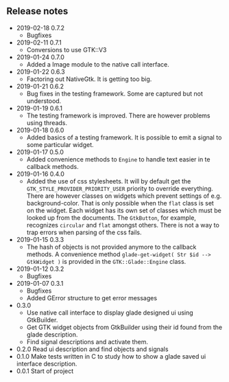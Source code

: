 ## Release notes

* 2019-02-18 0.7.2
  * Bugfixes
* 2019-02-11 0.7.1
  * Conversions to use GTK::V3
* 2019-01-24 0.7.0
  * Added a Image module to the native call interface.
* 2019-01-22 0.6.3
  * Factoring out NativeGtk. It is getting too big.
* 2019-01-21 0.6.2
  * Bug fixes in the testing framework. Some are captured but not understood.
* 2019-01-19 0.6.1
  * The testing framework is improved. There are however problems using threads.
* 2019-01-18 0.6.0
  * Added basics of a testing framework. It is possible to emit a signal to some particular widget.
* 2019-01-17 0.5.0
  * Added convenience methods to `Engine` to handle text easier in te callback methods.
* 2019-01-16 0.4.0
  * Added the use of css stylesheets. It will by default get the `GTK_STYLE_PROVIDER_PRIORITY_USER` priority to override everything. There are however classes on widgets which prevent settings of e.g. background-color. That is only possible when the `flat` class is set on the widget. Each widget has its own set of classes which must be looked up from the documents. The `GtkButton`, for example, recognizes `circular` and `flat` amongst others. There is not a way to trap errors when parsing of the css fails.
* 2019-01-15 0.3.3
  * The hash of objects is not provided anymore to the callback methods. A convenience method `glade-get-widget( Str $id --> GtkWidget )` is provided in the `GTK::Glade::Engine` class.
* 2019-01-12 0.3.2
  * Bugfixes
* 2019-01-07 0.3.1
  * Bugfixes
  * Added GError structure to get error messages
* 0.3.0
  * Use native call interface to display glade designed ui using GtkBuilder.
  * Get GTK widget objects from GtkBuilder using their id found from the glade description.
  * Find signal descriptions and activate them.
* 0.2.0 Read ui description and find objects and signals
* 0.1.0 Make tests written in C to study how to show a glade saved ui interface description.
* 0.0.1 Start of project
